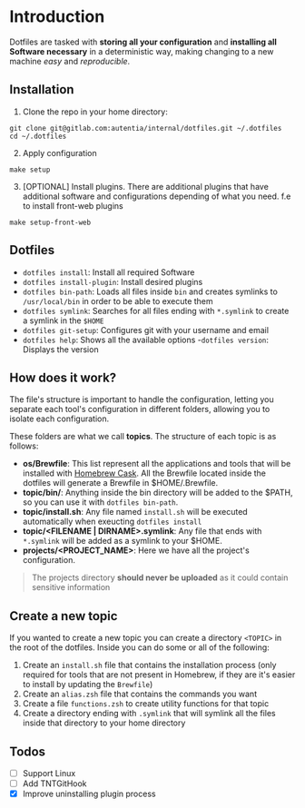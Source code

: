 # Introduction

Dotfiles are tasked with **storing all your configuration** and **installing all Software necessary** in a deterministic way, making changing to a new machine _easy_ and _reproducible_.

## Installation

1. Clone the repo in your home directory:
  ```shell
  git clone git@gitlab.com:autentia/internal/dotfiles.git ~/.dotfiles
  cd ~/.dotfiles
  ```
2. Apply configuration
  ```shell
  make setup
  ```
3. [OPTIONAL] Install plugins. There are additional plugins that have additional software and configurations depending of what you need. f.e to install front-web plugins
  ```shell
  make setup-front-web
  ```

## Dotfiles

- `dotfiles install`: Install all required Software
- `dotfiles install-plugin`: Install desired plugins
- `dotfiles bin-path`: Loads all files inside `bin` and creates symlinks to `/usr/local/bin` in order to be able to execute them
- `dotfiles symlink`: Searches for all files ending with `*.symlink` to create a symlink in the `$HOME`
- `dotfiles git-setup`: Configures git with your username and email
- `dotfiles help`: Shows all the available options
-`dotfiles version`: Displays the version

## How does it work?

The file's structure is important to handle the configuration, letting you separate each tool's configuration in different folders, allowing you to isolate each configuration.

These folders are what we call **topics**. The structure of each topic is as follows:

- **os/Brewfile**: This list represent all the applications and tools that will be installed with [Homebrew Cask](http://caskroom.io). All the Brewfile located inside the dotfiles will generate a Brewfile in $HOME/.Brewfile.
- **topic/bin/**: Anything inside the bin directory will be added to the $PATH, so you can use it with `dotfiles bin-path`.
- **topic/install.sh**: Any file named `install.sh` will be executed automatically when exeucting `dotfiles install`
- **topic/\<FILENAME | DIRNAME>.symlink**: Any file that ends with `*.symlink` will be added as a symlink to your $HOME.
- **projects/<PROJECT_NAME>**: Here we have all the project's configuration.

> The projects directory **should never be uploaded** as it could contain sensitive information

## Create a new topic

If you wanted to create a new topic you can create a directory `<TOPIC>` in the root of the dotfiles. Inside you can do some or all of the following:

1. Create an `install.sh` file that contains the installation process (only required for tools that are not present in Homebrew, if they are it's easier to install by updating the `Brewfile`)
2. Create an `alias.zsh` file that contains the commands you want
3. Create a file `functions.zsh` to create utility functions for that topic
4. Create a directory ending with `.symlink` that will symlink all the files inside that directory to your home directory

## Todos

- [ ] Support Linux
- [ ] Add TNTGitHook
- [x] Improve uninstalling plugin process
